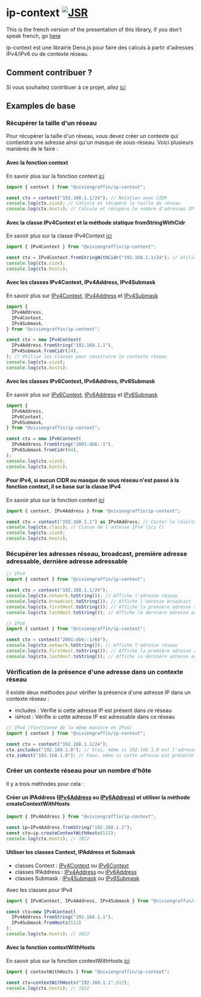 # ip-context [![JSR](https://jsr.io/badges/@viviengraffin/ip-context)](https://jsr.io/@viviengraffin/ip-context)

This is the french version of the presentation of this library, if you don't
speak french, go [here](../../README.md)

ip-context est une librairie Deno.js pour faire des calculs à partir d'adresses
IPv4/IPv6 ou de contexte réseau.

## Comment contribuer ?

Si vous souhaitez contribuer à ce projet, allez [ici](COMMENT_CONTRIBUER.md)

## Examples de base

### Récupérer la taille d'un réseau

Pour récupérer la taille d'un réseau, vous devez créer un contexte qui
contiendra une adresse ainsi qu'un masque de sous-réseau. Voici plusieurs
manières de le faire :

#### Avec la fonction context

En savoir plus sur la fonction context [ici](https://jsr.io/@viviengraffin/ip-context/doc/~/context)

```ts
import { context } from "@viviengraffin/ip-context";

const ctx = context("192.168.1.1/24"); // Notation avec CIDR
console.log(ctx.size); // Calcule et récupère la taille du réseau
console.log(ctx.hosts); // Calcule et récupère le nombre d'adresses IP adressables dans ce réseau
```

#### Avec la classe IPv4Context et la méthode statique fromStringWithCidr

En savoir plus sur la classe IPv4Context [ici](https://jsr.io/@viviengraffin/ip-context/doc/~/IPv4Context)

```ts
import { IPv4Context } from "@viviengraffin/ip-context";

const ctx = IPv4Context.fromStringWithCidr("192.168.1.1/24"); // Utilise la classe IPv4Context pour déterminer directement le type
console.log(ctx.size);
console.log(ctx.hosts);
```

#### Avec les classes IPv4Context, IPv4Address, IPv4Submask

En savoir plus sur [IPv4Context](https://jsr.io/@viviengraffin/ip-context/doc/~/IPv4Context), [IPv4Address](https://jsr.io/@viviengraffin/ip-context/doc/~/IPv4Address) et [IPv4Submask](https://jsr.io/@viviengraffin/ip-context/doc/~/IPv4Submask)

```ts
import {
  IPv4Address,
  IPv4Context,
  IPv4Submask,
} from "@viviengraffin/ip-context";

const ctx = new IPv4Context(
  IPv4Address.fromString("192.168.1.1"),
  IPv4Submask.fromCidr(24),
); // Utilise les classes pour construire le contexte réseau
console.log(ctx.size);
console.log(ctx.hosts);
```

#### Avec les classes IPv6Context, IPv6Address, IPv6Submask

En savoir plus sur [IPv6Context](https://jsr.io/@viviengraffin/ip-context/doc/~/IPv6Context), [IPv6Address](https://jsr.io/@viviengraffin/ip-context/doc/~/IPv6Address) et [IPv6Submask](https://jsr.io/@viviengraffin/ip-context/doc/~/IPv6Submask)

```ts
import {
  IPv6Address,
  IPv6Context,
  IPv6Submask,
} from "@viviengraffin/ip-context";

const ctx = new IPv6Context(
  IPv6Address.fromString("2001:db6::1"),
  IPv6Submask.fromCidr(64),
);
console.log(ctx.size);
console.log(ctx.hosts);
```

#### Pour IPv4, si aucun CIDR ou masque de sous réseau n'est passé à la fonction context, il se base sur la classe IPv4

En savoir plus sur la fonction context [ici](https://jsr.io/@viviengraffin/ip-context/doc/~/context)

```ts
import { context, IPv4Address } from "@viviengraffin/ip-context";

const ctx = context("192.168.1.1") as IPv4Address; // Caster le résultat de context pour que TypeScript comprenne que l'on attend une instance de IPv4Context
console.log(ctx.class); // Classe de l'adresse IPv4 (ici C)
console.log(ctx.size);
console.log(ctx.hosts);
```

### Récupérer les adresses réseau, broadcast, première adresse adressable, dernière adresse adressable

```ts
// IPv4
import { context } from "@viviengraffin/ip-context";

const ctx = context("192.168.1.1/24");
console.log(ctx.network.toString()); // Affiche l'adresse réseau
console.log(ctx.broadcast.toString()); // Affiche l'adresse broadcast
console.log(ctx.firstHost.toString()); // Affiche la première adresse adressable
console.log(ctx.lastHost.toString()); // Affiche la dernière adresse adressable

// IPv6
import { context } from "@viviengraffin/ip-context";

const ctx = context("2001:db6::1/64");
console.log(ctx.network.toString()); // Affiche l'adresse réseau
console.log(ctx.firstHost.toString()); // Affiche la première adresse adressable
console.log(ctx.lastHost.toString()); // Affiche la dernière adresse adressable
```

### Vérification de la présence d'une adresse dans un contexte réseau

Il existe deux méthodes pour vérifier la présence d'une adresse IP dans un
contexte réseau :

- includes : Vérifie si cette adresse IP est présent dans ce réseau
- isHost : Vérifie si cette adresse IP est adressable dans ce réseau

```ts
// IPv4 (fonctionne de la même manière en IPv6)
import { context } from "@viviengraffin/ip-context";

const ctx = context("192.168.1.1/24");
ctx.includes("192.168.1.0"); // Vrai, même si 192.168.1.0 est l'adresse réseau, elle est présente dans ce réseau
ctx.isHost("192.168.1.0"); // Faux, même si cette adresse est présente dans ce réseau, c'est l'adresse réseau qui n'est pas adressable
```
### Créer un contexte réseau pour un nombre d'hôte

Il y a trois méthodes pour cela :

#### Créer un IPAddress ([IPv4Address](https://jsr.io/@viviengraffin/ip-context/doc/~/IPv4Address) ou [IPv6Address](https://jsr.io/@viviengraffin/ip-context/doc/~/IPv6Address)) et utiliser la méthode createContextWithHosts

```ts
import { IPv4Address } from "@viviengraffin/ip-context";

const ip=IPv4Address.fromString("192.168.1.1");
const ctx=ip.createContextWithHosts(512);
console.log(ctx.hosts); // 1022
```

#### Utiliser les classes Context, IPAddress et Submask

- classes Context : [IPv4Context](https://jsr.io/@viviengraffin/ip-context/doc/~/IPv4Context) ou [IPv6Context](https://jsr.io/@viviengraffin/ip-context/doc/~/IPv6Context)
- classes IPAddress : [IPv4Address](https://jsr.io/@viviengraffin/ip-context/doc/~/IPv4Address) ou [IPv6Address](https://jsr.io/@viviengraffin/ip-context/doc/~/IPv6Address)
- classes Submask : [IPv4Submask](https://jsr.io/@viviengraffin/ip-context/doc/~/IPv4Submask) ou [IPv6Submask](https://jsr.io/@viviengraffin/ip-context/doc/~/IPv6Submask)

Avec les classes pour IPv4

```ts
import { IPv4Context, IPv4Address, IPv4Submask } from "@viviengraffin/ip-context";

const ctx=new IPv4Context(
  IPv4Address.fromString("192.168.1.1"),
  IPv4Submask.fromHosts(512)
);
console.log(ctx.hosts); // 1022
```

#### Avec la fonction contextWithHosts

En savoir plus sur la fonction contextWithHosts [ici](https://jsr.io/@viviengraffin/ip-context/doc/~/contextWithHosts)

```ts
import { contextWithHosts } from "@viviengraffin/ip-context";

const ctx=contextWithHosts("192.168.1.1",512);
console.log(ctx.hosts); // 1022
```